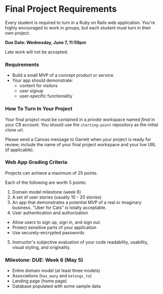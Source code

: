 # Final Project Requirements

Every student is required to turn in a Ruby on Rails web application. You're highly encouraged to work in groups, but each student must turn in their own project.

**Due Date: Wednesday, June 7, 11:59pm**

Late work will not be accepted.

### Requirements

* Build a small MVP of a concept product or service.
* Your app should demonstrate:
  * content for visitors
  * user signup
  * user-specific functionality



### How To Turn In Your Project

Your final project must be contained in a _private_ workspace named *final* in your C9 account. You should use the `starting-point` repository as the initial clone url.

Please send a Canvas message to Garrett when your project is ready for review; include the name of your final project workspace and your live URL (if applicable).

### Web App Grading Criteria

Projects can achieve a maximum of 25 points.

Each of the following are worth 5 points:

1. Domain model milestone (week 6)
2. A set of user stories (usually 10 - 20 stories)
3. An app that demonstrates a potential MVP of a real or imaginary business.  "Uber for Cats" is totally acceptable.
4. User authentication and authorization
  * Allow users to sign up, sign in, and sign out.
  * Protect sensitive parts of your application
  * Use securely-encrypted passwords
5. Instructor's subjective evaluation of your  code readability, usability, visual styling, and originality.




### Milestone: DUE: Week 6 (May 5)

- Entire domain model (at least three models)
- Associations (`has_many` and `belongs_to`)
- Landing page (home page)
- Database populated with some sample data
